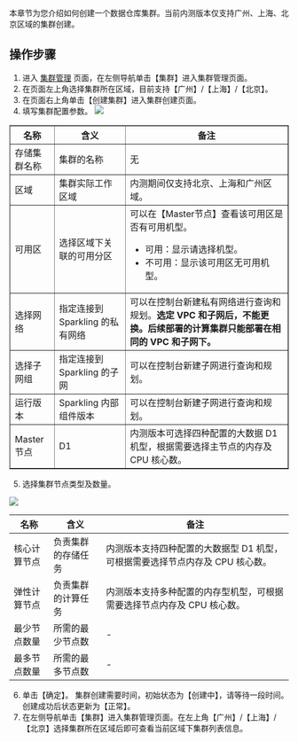 本章节为您介绍如何创建一个数据仓库集群。当前内测版本仅支持广州、上海、北京区域的集群创建。

## 操作步骤

1. 进入 [集群管理](https://sparkling.cloud.tencent.com) 页面，在左侧导航单击【集群】进入集群管理页面。
2. 在页面左上角选择集群所在区域，目前支持【广州】/【上海】/【北京】。
3. 在页面右上角单击【创建集群】进入集群创建页面。
4. 填写集群配置参数。
   ![](https://main.qcloudimg.com/raw/df5b0934e7406813301c9d7f5af19b07.png)

<table border="1">
<tr>
<th>名称</th>
<th>含义</th>
<th>备注</th>
</tr>
<tr>
<td>存储集群名称</td>
<td>集群的名称</td>
<td>无</td>
</tr>
<tr>
<td>区域</td>
<td>集群实际工作区域	</td>
<td>内测期间仅支持北京、上海和广州区域。
</td>
</tr>
<tr>
<td>可用区	</td>
<td>选择区域下关联的可用分区	</td>
<td>可以在【Master节点】查看该可用区是否有可用机型。  <ul>
    <li>可用：显示请选择机型。</li>
    <li>不可用：显示该可用区无可用机型。</li>
</tr>
<tr>
<td>选择网络	</td>
<td>指定连接到 Sparkling 的私有网络	</td>
<td>可以在控制台新建私有网络进行查询和规划。<b>选定 VPC 和子网后，不能更换。后续部署的计算集群只能部署在相同的 VPC 和子网下。<b>
</td>
</tr>
<tr>
<td>选择子网组	</td>
<td>指定连接到 Sparkling 的子网	</td>
<td>可以在控制台新建子网进行查询和规划。
</td>
</tr>
<tr>
<td>运行版本	</td>
<td>Sparkling 内部组件版本	</td>
<td>可以在控制台新建子网进行查询和规划。
</td>
</tr>
<tr>
<td>Master 节点</td>
<td>D1</td>
<td>内测版本可选择四种配置的大数据 D1 机型，根据需要选择主节点的内存及 CPU 核心数。</td>
</tr>
</table>

5. 选择集群节点类型及数量。

 ![](https://main.qcloudimg.com/raw/caed62f816eda346550f5ac050201705.png)

| 名称         | 含义               | 备注                                                         |
| ------------ | ------------------ | ------------------------------------------------------------ |
| 核心计算节点 | 负责集群的存储任务 | 内测版本支持四种配置的大数据型 D1 机型，可根据需要选择节点内存及 CPU 核心数。 |
| 弹性计算节点 | 负责集群的计算任务 | 内测版本支持多种配置的内存型机型，可根据需要选择节点内存及 CPU 核心数。 |
| 最少节点数量 | 所需的最少节点数   | -                                                           |
| 最多节点数量 | 所需的最多节点数   | -                                                           |

6. 单击【确定】。
   集群创建需要时间，初始状态为【创建中】，请等待一段时间。创建成功后状态更新为【正常】。
7. 在左侧导航单击【集群】进入集群管理页面。在左上角【广州】/【上海】/【北京】选择集群所在区域后即可查看当前区域下集群列表信息。

